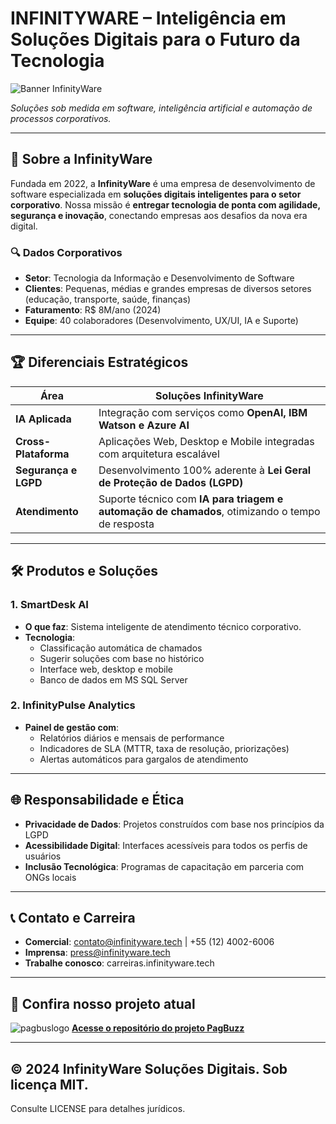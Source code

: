 # **INFINITYWARE – Inteligência em Soluções Digitais para o Futuro da Tecnologia**  
![Banner InfinityWare](https://github.com/pimIIIunip/img/blob/main/banner.png)

*Soluções sob medida em software, inteligência artificial e automação de processos corporativos.*

---

## **📌 Sobre a InfinityWare**  
Fundada em 2022, a **InfinityWare** é uma empresa de desenvolvimento de software especializada em **soluções digitais inteligentes para o setor corporativo**. Nossa missão é **entregar tecnologia de ponta com agilidade, segurança e inovação**, conectando empresas aos desafios da nova era digital.

### **🔍 Dados Corporativos**  
- **Setor**: Tecnologia da Informação e Desenvolvimento de Software  
- **Clientes**: Pequenas, médias e grandes empresas de diversos setores (educação, transporte, saúde, finanças)  
- **Faturamento**: R$ 8M/ano (2024)  
- **Equipe**: 40 colaboradores (Desenvolvimento, UX/UI, IA e Suporte)

---

## **🏆 Diferenciais Estratégicos**  
| **Área**              | **Soluções InfinityWare**                                                                 |  
|------------------------|-------------------------------------------------------------------------------------------|  
| **IA Aplicada**        | Integração com serviços como **OpenAI, IBM Watson e Azure AI**                            |  
| **Cross-Plataforma**   | Aplicações Web, Desktop e Mobile integradas com arquitetura escalável                     |  
| **Segurança e LGPD**   | Desenvolvimento 100% aderente à **Lei Geral de Proteção de Dados (LGPD)**                 |  
| **Atendimento**        | Suporte técnico com **IA para triagem e automação de chamados**, otimizando o tempo de resposta |

---

## **🛠️ Produtos e Soluções**  
### **1. SmartDesk AI**  
- **O que faz**: Sistema inteligente de atendimento técnico corporativo.  
- **Tecnologia**:  
  - Classificação automática de chamados  
  - Sugerir soluções com base no histórico  
  - Interface web, desktop e mobile  
  - Banco de dados em MS SQL Server  

### **2. InfinityPulse Analytics**  
- **Painel de gestão com**:  
  - Relatórios diários e mensais de performance  
  - Indicadores de SLA (MTTR, taxa de resolução, priorizações)  
  - Alertas automáticos para gargalos de atendimento  

---

## **🌐 Responsabilidade e Ética**  
- **Privacidade de Dados**: Projetos construídos com base nos princípios da LGPD  
- **Acessibilidade Digital**: Interfaces acessíveis para todos os perfis de usuários  
- **Inclusão Tecnológica**: Programas de capacitação em parceria com ONGs locais

---

## **📞 Contato e Carreira**  
- **Comercial**: contato@infinityware.tech | +55 (12) 4002-6006  
- **Imprensa**: press@infinityware.tech  
- **Trabalhe conosco**: carreiras.infinityware.tech

---

## **🚀 Confira nosso projeto atual**  
![pagbuslogo](https://github.com/user-attachments/assets/13f5696f-fd1c-4119-bfb0-73be46a6338b)
  **[Acesse o repositório do projeto PagBuzz](https://github.com/pimIIIunip/PagBus)**

---

## © 2024 InfinityWare Soluções Digitais. Sob licença MIT.  
Consulte LICENSE para detalhes jurídicos.
